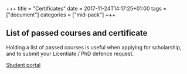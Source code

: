 +++
title = "Certificates"
date = 2017-11-24T14:17:25+01:00
tags = ["document"]
categories = ["mid-pack"]
+++

## List of passed courses and certificate

Holding a list of passed courses is useful when applying for scholarship, and to submit your Licentiate / PhD defence request.

[Student portal](https://student.portal.chalmers.se/en/chalmersstudies/Pages/services.aspx)
